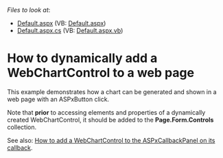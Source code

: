 <!-- default file list -->
*Files to look at*:

* [Default.aspx](./CS/WebChartRuntime/Default.aspx) (VB: [Default.aspx](./VB/WebChartRuntime/Default.aspx))
* [Default.aspx.cs](./CS/WebChartRuntime/Default.aspx.cs) (VB: [Default.aspx.vb](./VB/WebChartRuntime/Default.aspx.vb))
<!-- default file list end -->
# How to dynamically add a WebChartControl to a web page


<p>This example demonstrates how a chart can be generated and shown in a web page with an ASPxButton click.</p><p>Note that <strong>prior</strong> to accessing elements and properties of a dynamically created WebChartControl, it should be added to the <strong>Page.Form.Controls</strong> collection.</p><p>See also: <a href="https://www.devexpress.com/Support/Center/p/E568">How to add a WebChartControl to the ASPxCallbackPanel on its callback</a>.</p>

<br/>


